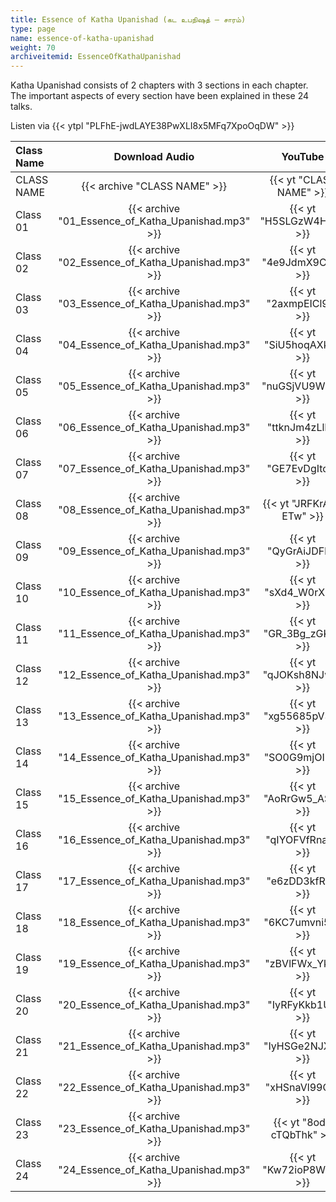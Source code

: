 ```yaml
---
title: Essence of Katha Upanishad (கட உபநிஷத் – சாரம்)
type: page
name: essence-of-katha-upanishad
weight: 70
archiveitemid: EssenceOfKathaUpanishad
---
```


Katha Upanishad consists of 2 chapters with 3 sections in each chapter. The important aspects of every section have been explained in these 24 talks.

Listen via {{< ytpl "PLFhE-jwdLAYE38PwXLI8x5MFq7XpoOqDW" >}}

Class Name | Download Audio | YouTube
:---|:---:|:---:
CLASS NAME | {{< archive "CLASS NAME" >}} | {{< yt "CLASS NAME" >}}
Class 01 | {{< archive "01_Essence_of_Katha_Upanishad.mp3" >}} | {{< yt "H5SLGzW4HA4" >}}
Class 02 | {{< archive "02_Essence_of_Katha_Upanishad.mp3" >}} | {{< yt "4e9JdmX9C3o" >}}
Class 03 | {{< archive "03_Essence_of_Katha_Upanishad.mp3" >}} | {{< yt "2axmpEICl9o" >}}
Class 04 | {{< archive "04_Essence_of_Katha_Upanishad.mp3" >}} | {{< yt "SiU5hoqAXkQ" >}}
Class 05 | {{< archive "05_Essence_of_Katha_Upanishad.mp3" >}} | {{< yt "nuGSjVU9WTU" >}}
Class 06 | {{< archive "06_Essence_of_Katha_Upanishad.mp3" >}} | {{< yt "ttknJm4zLlM" >}}
Class 07 | {{< archive "07_Essence_of_Katha_Upanishad.mp3" >}} | {{< yt "GE7EvDgItos" >}}
Class 08 | {{< archive "08_Essence_of_Katha_Upanishad.mp3" >}} | {{< yt "JRFKrA8-ETw" >}}
Class 09 | {{< archive "09_Essence_of_Katha_Upanishad.mp3" >}} | {{< yt "QyGrAiJDFl0" >}}
Class 10 | {{< archive "10_Essence_of_Katha_Upanishad.mp3" >}} | {{< yt "sXd4_W0rXuk" >}}
Class 11 | {{< archive "11_Essence_of_Katha_Upanishad.mp3" >}} | {{< yt "GR_3Bg_zGKQ" >}}
Class 12 | {{< archive "12_Essence_of_Katha_Upanishad.mp3" >}} | {{< yt "qJOKsh8NJwc" >}}
Class 13 | {{< archive "13_Essence_of_Katha_Upanishad.mp3" >}} | {{< yt "xg55685pV3g" >}}
Class 14 | {{< archive "14_Essence_of_Katha_Upanishad.mp3" >}} | {{< yt "SO0G9mjOI-c" >}}
Class 15 | {{< archive "15_Essence_of_Katha_Upanishad.mp3" >}} | {{< yt "AoRrGw5_AS4" >}}
Class 16 | {{< archive "16_Essence_of_Katha_Upanishad.mp3" >}} | {{< yt "qIYOFVfRnaU" >}}
Class 17 | {{< archive "17_Essence_of_Katha_Upanishad.mp3" >}} | {{< yt "e6zDD3kfRrs" >}}
Class 18 | {{< archive "18_Essence_of_Katha_Upanishad.mp3" >}} | {{< yt "6KC7umvni5Y" >}}
Class 19 | {{< archive "19_Essence_of_Katha_Upanishad.mp3" >}} | {{< yt "zBVlFWx_Yk8" >}}
Class 20 | {{< archive "20_Essence_of_Katha_Upanishad.mp3" >}} | {{< yt "IyRFyKkb1UI" >}}
Class 21 | {{< archive "21_Essence_of_Katha_Upanishad.mp3" >}} | {{< yt "IyHSGe2NJXY" >}}
Class 22 | {{< archive "22_Essence_of_Katha_Upanishad.mp3" >}} | {{< yt "xHSnaVl99Ck" >}}
Class 23 | {{< archive "23_Essence_of_Katha_Upanishad.mp3" >}} | {{< yt "8od-cTQbThk" >}}
Class 24 | {{< archive "24_Essence_of_Katha_Upanishad.mp3" >}} | {{< yt "Kw72ioP8WBg" >}}